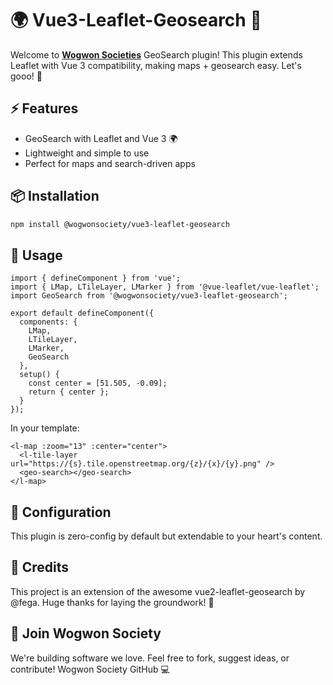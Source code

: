 # 🌍 Vue3-Leaflet-Geosearch 📍

Welcome to **[Wogwon Societies](https://www.wogwon.com)** GeoSearch plugin! This plugin extends Leaflet with Vue 3 compatibility, making maps +
geosearch easy. Let's gooo! 🚀

## ⚡️ Features

- GeoSearch with Leaflet and Vue 3 🌍
- Lightweight and simple to use
- Perfect for maps and search-driven apps

## 📦 Installation

```bash
npm install @wogwonsociety/vue3-leaflet-geosearch
```


## 🎯 Usage

```vue
import { defineComponent } from 'vue';
import { LMap, LTileLayer, LMarker } from '@vue-leaflet/vue-leaflet';
import GeoSearch from '@wogwonsociety/vue3-leaflet-geosearch';

export default defineComponent({
  components: {
    LMap,
    LTileLayer,
    LMarker,
    GeoSearch
  },
  setup() {
    const center = [51.505, -0.09];
    return { center };
  }
});
```

In your template:
```vue
<l-map :zoom="13" :center="center">
  <l-tile-layer url="https://{s}.tile.openstreetmap.org/{z}/{x}/{y}.png" />
  <geo-search></geo-search>
</l-map>
```

## 🔧 Configuration
This plugin is zero-config by default but extendable to your heart's content.

## 👏 Credits
This project is an extension of the awesome vue2-leaflet-geosearch by @fega. Huge thanks for laying the groundwork! 🙌


## 🎉 Join Wogwon Society
We're building software we love. Feel free to fork, suggest ideas, or contribute! Wogwon Society GitHub 💻

